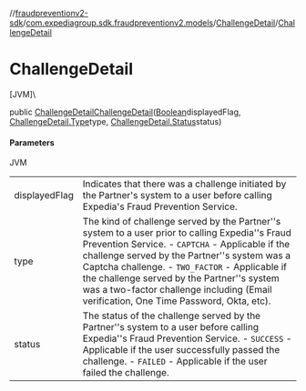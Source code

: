 //[fraudpreventionv2-sdk](../../../index.md)/[com.expediagroup.sdk.fraudpreventionv2.models](../index.md)/[ChallengeDetail](index.md)/[ChallengeDetail](-challenge-detail.md)

# ChallengeDetail

[JVM]\

public [ChallengeDetail](index.md)[ChallengeDetail](-challenge-detail.md)([Boolean](https://docs.oracle.com/javase/8/docs/api/java/lang/Boolean.html)displayedFlag, [ChallengeDetail.Type](-type/index.md)type, [ChallengeDetail.Status](-status/index.md)status)

#### Parameters

JVM

| | |
|---|---|
| displayedFlag | Indicates that there was a challenge initiated by the Partner's system to a user before calling Expedia's Fraud Prevention Service. |
| type | The kind of challenge served by the Partner''s system to a user prior to calling Expedia''s Fraud Prevention Service. - `CAPTCHA` - Applicable if the challenge served by the Partner''s system was a Captcha challenge. - `TWO_FACTOR` - Applicable if the challenge served by the Partner''s system was a two-factor challenge including (Email verification, One Time Password, Okta, etc). |
| status | The status of the challenge served by the Partner''s system to a user before calling Expedia''s Fraud Prevention Service. - `SUCCESS` - Applicable if the user successfully passed the challenge. - `FAILED` - Applicable if the user failed the challenge. |
